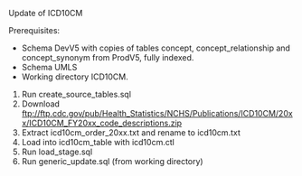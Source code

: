 Update of ICD10CM

Prerequisites:
- Schema DevV5 with copies of tables concept, concept_relationship and concept_synonym from ProdV5, fully indexed. 
- Schema UMLS
- Working directory ICD10CM.

1. Run create_source_tables.sql
2. Download ftp://ftp.cdc.gov/pub/Health_Statistics/NCHS/Publications/ICD10CM/20xx/ICD10CM_FY20xx_code_descriptions.zip
3. Extract icd10cm_order_20xx.txt and rename to icd10cm.txt
4. Load into icd10cm_table with icd10cm.ctl
5. Run load_stage.sql
6. Run generic_update.sql (from working directory)

 